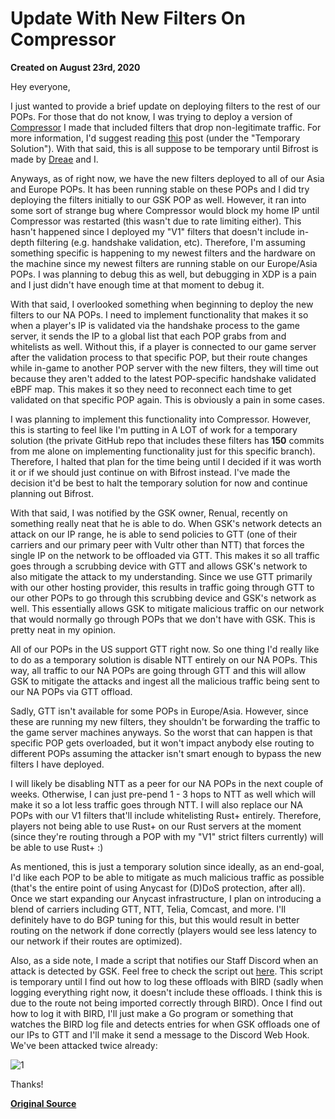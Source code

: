 # Update With New Filters On Compressor
**Created on August 23rd, 2020**

Hey everyone,

I just wanted to provide a brief update on deploying filters to the rest of our POPs. For those that do not know, I was trying to deploy a version of [Compressor](https://github.com/dreae/compressor) I made that included filters that drop non-legitimate traffic. For more information, I'd suggest reading [this](https://github.com/gamemann/Notes-and-Guides/blob/master/GFL/Anycast_Network/Notes/Anycast-Filtering-Notes-DDoS-Attacks-Filtering-And-More.MD) post (under the "Temporary Solution"). With that said, this is all suppose to be temporary until Bifrost is made by [Dreae](https://github.com/dreae) and I.

Anyways, as of right now, we have the new filters deployed to all of our Asia and Europe POPs. It has been running stable on these POPs and I did try deploying the filters initially to our GSK POP as well. However, it ran into some sort of strange bug where Compressor would block my home IP until Compressor was restarted (this wasn't due to rate limiting either). This hasn't happened since I deployed my "V1" filters that doesn't include in-depth filtering (e.g. handshake validation, etc). Therefore, I'm assuming something specific is happening to my newest filters and the hardware on the machine since my newest filters are running stable on our Europe/Asia POPs. I was planning to debug this as well, but debugging in XDP is a pain and I just didn't have enough time at that moment to debug it.

With that said, I overlooked something when beginning to deploy the new filters to our NA POPs. I need to implement functionality that makes it so when a player's IP is validated via the handshake process to the game server, it sends the IP to a global list that each POP grabs from and whitelists as well. Without this, if a player is connected to our game server after the validation process to that specific POP, but their route changes while in-game to another POP server with the new filters, they will time out because they aren't added to the latest POP-specific handshake validated eBPF map. This makes it so they need to reconnect each time to get validated on that specific POP again. This is obviously a pain in some cases.

I was planning to implement this functionality into Compressor. However, this is starting to feel like I'm putting in A LOT of work for a temporary solution (the private GitHub repo that includes these filters has **150** commits from me alone on implementing functionality just for this specific branch). Therefore, I halted that plan for the time being until I decided if it was worth it or if we should just continue on with Bifrost instead. I've made the decision it'd be best to halt the temporary solution for now and continue planning out Bifrost.

With that said, I was notified by the GSK owner, Renual, recently on something really neat that he is able to do. When GSK's network detects an attack on our IP range, he is able to send policies to GTT (one of their carriers and our primary peer with Vultr other than NTT) that forces the single IP on the network to be offloaded via GTT. This makes it so all traffic goes through a scrubbing device with GTT and allows GSK's network to also mitigate the attack to my understanding. Since we use GTT primarily with our other hosting provider, this results in traffic going through GTT to our other POPs to go through this scrubbing device and GSK's network as well. This essentially allows GSK to mitigate malicious traffic on our network that would normally go through POPs that we don't have with GSK. This is pretty neat in my opinion.

All of our POPs in the US support GTT right now. So one thing I'd really like to do as a temporary solution is disable NTT entirely on our NA POPs. This way, all traffic to our NA POPs are going through GTT and this will allow GSK to mitigate the attacks and ingest all the malicious traffic being sent to our NA POPs via GTT offload.

Sadly, GTT isn't available for some POPs in Europe/Asia. However, since these are running my new filters, they shouldn't be forwarding the traffic to the game server machines anyways. So the worst that can happen is that specific POP gets overloaded, but it won't impact anybody else routing to different POPs assuming the attacker isn't smart enough to bypass the new filters I have deployed.

I will likely be disabling NTT as a peer for our NA POPs in the next couple of weeks. Otherwise, I can just pre-pend 1 - 3 hops to NTT as well which will make it so a lot less traffic goes through NTT. I will also replace our NA POPs with our V1 filters that'll include whitelisting Rust+ entirely. Therefore, players not being able to use Rust+ on our Rust servers at the moment (since they're routing through a POP with my "V1" strict filters currently) will be able to use Rust+ :)

As mentioned, this is just a temporary solution since ideally, as an end-goal, I'd like each POP to be able to mitigate as much malicious traffic as possible (that's the entire point of using Anycast for (D)DoS protection, after all). Once we start expanding our Anycast infrastructure, I plan on introducing a blend of carriers including GTT, NTT, Telia, Comcast, and more. I'll definitely have to do BGP tuning for this, but this would result in better routing on the network if done correctly (players would see less latency to our network if their routes are optimized).

Also, as a side note, I made a script that notifies our Staff Discord when an attack is detected by GSK. Feel free to check the script out [here](https://github.com/GFLClan/Anycast-Endpoint/tree/master/misc/gttoffload_notify). This script is temporary until I find out how to log these offloads with BIRD (sadly when logging everything right now, it doesn't include these offloads. I think this is due to the route not being imported correctly through BIRD). Once I find out how to log it with BIRD, I'll just make a Go program or something that watches the BIRD log file and detects entries for when GSK offloads one of our IPs to GTT and I'll make it send a message to the Discord Web Hook. We've been attacked twice already:

![1](https://g.gflclan.com/3180-08-23-2020-YvHmG886.png)

Thanks!

**[Original Source](https://gflclan.com/forums/topic/61690-update-on-the-new-filters-with-compressor/?tab=comments#comment-274414)**
